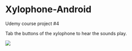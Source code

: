 # Xylophone-Android

Udemy course project #4

Tab the buttons of the xylophone to hear the sounds play.

<img src="https://github.com/loran-code/Xylophone-Android/xylophone.png">
